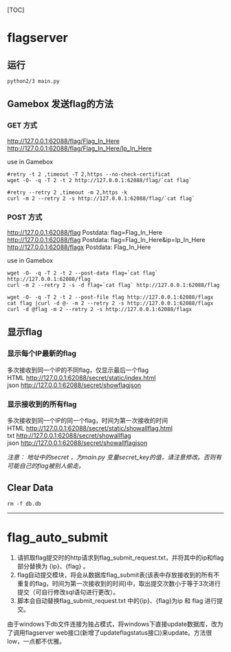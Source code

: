 
[TOC]

# flagserver

## 运行 
```
python2/3 main.py
```
## Gamebox 发送flag的方法
### GET 方式
http://127.0.0.1:62088/flag/Flag_In_Here  
http://127.0.0.1:62088/flag/Flag_In_Here/Ip_In_Here

use in Gamebox
```
#retry -t 2 ,timeout -T 2,https --no-check-certificat
wget -O- -q -T 2 -t 2 http://127.0.0.1:62088/flag/`cat flag`

#retry --retry 2 ,timeout -m 2,https -k
curl -m 2 --retry 2 -s http://127.0.0.1:62088/flag/`cat flag`
```


### POST 方式
http://127.0.0.1:62088/flag  Postdata: flag=Flag_In_Here  
http://127.0.0.1:62088/flag  Postdata: flag=Flag_In_Here&ip=Ip_In_Here  
http://127.0.0.1:62088/flagx  Postdata: Flag_In_Here  

use in Gamebox  

```
wget -O- -q -T 2 -t 2 --post-data flag=`cat flag` http://127.0.0.1:62088/flag
curl -m 2 --retry 2 -s -d flag=`cat flag` http://127.0.0.1:62088/flag

wget -O- -q -T 2 -t 2 --post-file flag http://127.0.0.1:62088/flagx
cat flag |curl -d @- -m 2 --retry 2 -s http://127.0.0.1:62088/flagx
curl -d @flag -m 2 --retry 2 -s http://127.0.0.1:62088/flagx

```

## 显示flag
### 显示每个IP最新的flag  
多次接收到同一个IP的不同flag，仅显示最后一个flag  
HTML  http://127.0.0.1:62088/secret/static/index.html  
json  http://127.0.0.1:62088/secret/showflagjson  

### 显示接收到的所有flag   
多次接收到同一个IP的同一个flag，时间为第一次接收的时间  
HTML  http://127.0.0.1:62088/secret/static/showallflag.html  
txt   http://127.0.0.1:62088/secret/showallflag  
json  http://127.0.0.1:62088/secret/showallflagjson  


*注意： 地址中的secret ，为main.py 变量secret_key的值，请注意修改。否则有可能自己的flag被别人偷走。*



## Clear Data
```
rm -f db.db
```

**********
# flag_auto_submit
1. 请抓取flag提交时的http请求到flag_submit_request.txt，并将其中的ip和flag部分替换为 {ip}、{flag}  。  
1. flag自动提交模块，将会从数据库flag_submit表(该表中存放接收到的所有不重复的flag，时间为第一次接收到的时间)中，取出提交次数小于等于3次进行提交（可自行修改sql语句进行更改）。  
1. 脚本会自动替换flag_submit_request.txt 中的{ip}、{flag}为ip 和 flag 进行提交。   

由于windows下db文件连接为独占模式，将windows下直接update数据库，改为了调用flagserver web接口(新增了updateflagstatus接口)来update。方法很low，一点都不优雅。

